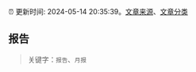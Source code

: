 :alarm_clock: 更新时间: 2024-05-14 20:35:39。[文章来源](/README.md)、[文章分类](/TAGS.md)

## 报告


> 关键字：`报告`、`月报`



